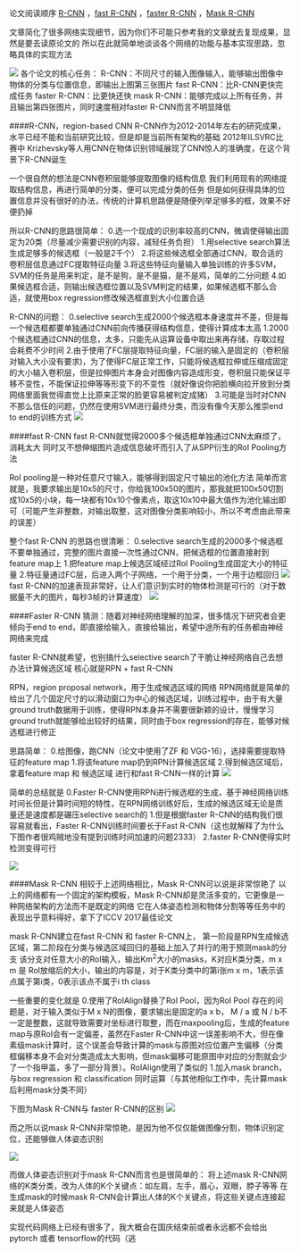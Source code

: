 论文阅读顺序
 [R-CNN](http://fcv2011.ulsan.ac.kr/files/announcement/513/r-cnn-cvpr.pdf)   ，[fast R-CNN](https://arxiv.org/abs/1504.08083)   ，[faster R-CNN](https://arxiv.org/abs/1506.01497)   ，[Mask R-CNN](https://arxiv.org/abs/1703.06870)

文章简化了很多网络实现细节，因为你们不可能只参考我的文章就去复现成果，显然是要去读原论文的
所以在此就简单地谈谈各个网络的功能与基本实现思路，忽略具体的实现方法

![](https://upload-images.jianshu.io/upload_images/9165719-4d9db5cf6784eaa1.png?imageMogr2/auto-orient/strip%7CimageView2/2/w/1240)
各个论文的核心任务：
R-CNN：不同尺寸的输入图像输入，能够输出图像中物体的分类与位置信息，即输出上图第三张图片
fast R-CNN：比R-CNN更快完成任务
faster R-CNN：比更快还快
mask R-CNN：能够完成以上所有任务，并且输出第四张图片，同时速度相对faster R-CNN而言不明显降低

####R-CNN，region-based CNN
R-CNN作为2012-2014年左右的研究成果，水平已经不能和当前研究比较，但是却是当前所有架构的基础
2012年ILSVRC比赛中 Krizhevsky等人用CNN在物体识别领域展现了CNN惊人的准确度，在这个背景下R-CNN诞生

一个很自然的想法是CNN卷积层能够提取图像的结构信息
我们利用现有的网络提取结构信息，再进行简单的分类，便可以完成分类的任务
但是如何获得具体的位置信息并没有很好的办法，传统的计算机思路便是随便列举足够多的框，效果不好便扔掉

所以R-CNN的思路很简单：
0.选一个现成的识别率较高的CNN，微调使得输出固定为20类（尽量减少需要识别的内容，减轻任务负担）
1.用selective search算法生成足够多的候选框（一般是2千个）
2.将这些候选框全部通过CNN，取合适的卷积层信息通过FC提取特征向量
3.将这些特征向量输入单独训练的许多SVM，SVM的任务是用来判定，是不是狗，是不是猫，是不是鸡，简单的二分问题
4.如果候选框合适，则输出候选框位置以及SVM判定的结果，如果候选框不那么合适，就使用box regression修改候选框直到大小位置合适

R-CNN的问题：
0.selective search生成2000个候选框本身速度并不差，但是每一个候选框都要单独通过CNN前向传播获得结构信息，使得计算成本太高
1.2000个候选框通过CNN的信息，太多，只能先从运算设备中取出来再存储，存取过程会耗费不少时间
2.由于使用了FC层提取特征向量，FC层的输入是固定的（卷积层对输入大小没有要求)，为了使得FC层正常工作，只能将候选框拉伸或压缩成固定的大小输入卷积层，但是拉伸图片本身会对图像内容造成形变，卷积层只能保证平移不变性，不能保证拉伸等等形变下的不变性（就好像说你把脸横向拉开放到分类网络里面我觉得直觉上比原来正常的脸更容易被判定成猪）
3.可能是当时对CNN不那么信任的问题，仍然在使用SVM进行最终分类，而没有像今天那么推崇end to end的训练方式
![](https://upload-images.jianshu.io/upload_images/9165719-a14a93615e0814eb.png?imageMogr2/auto-orient/strip%7CimageView2/2/w/1240)


####fast R-CNN
fast R-CNN就觉得2000多个候选框单独通过CNN太麻烦了，消耗太大
同时又不想伸缩图片造成信息破坏而引入了从SPP衍生的RoI Pooling方法

RoI pooling是一种对任意尺寸输入，能够得到固定尺寸输出的池化方法
简单而言就是，我要求输出是10x5的尺寸，你给我100x50的图片，那我就把100x50切割成10x5的小块，每一块都有10x10个像素点，取这10x10中最大值作为池化输出即可（可能产生非整数，对输出取整，这对图像分类影响较小，所以不考虑由此带来的误差）

整个fast R-CNN 的思路也很清晰：
0.selective search生成的2000多个候选框不要单独通过，完整的图片直接一次性通过CNN，把候选框的位置直接射到feature map上
1.把feature map上候选区域经过RoI Pooling生成固定大小的特征量
2.特征量通过FC层，后进入两个子网络，一个用于分类，一个用于边框回归
![](https://upload-images.jianshu.io/upload_images/9165719-01337f6231df6214.png?imageMogr2/auto-orient/strip%7CimageView2/2/w/1240)
fast R-CNN的加速表现非常好，让人们意识到实时的物体检测是可行的（对于数据量不大的图片，每秒3帧的计算速度）
![](https://upload-images.jianshu.io/upload_images/9165719-340b03133403e368.png?imageMogr2/auto-orient/strip%7CimageView2/2/w/1240)

####Faster R-CNN
猜测：随着对神经网络理解的加深，很多情况下研究者会更倾向于end to end，即直接给输入，直接给输出，希望中途所有的任务都由神经网络来完成

faster R-CNN就希望，也别搞什么selective search了干脆让神经网络自己去想办法计算候选区域
核心就是RPN + fast R-CNN

RPN，region proposal network，用于生成候选区域的网络
RPN网络就是简单的给出了几个固定尺寸的以滑动窗口为中心的候选区域，训练过程中，由于有大量ground truth数据用于训练，使得RPN本身并不需要很新颖的设计，慢慢学习ground truth就能够给出较好的结果，同时由于box regression的存在，能够对候选框进行修正

思路简单：
0.给图像，跑CNN（论文中使用了ZF 和 VGG-16），选择需要提取特征的feature map
1.将该feature map扔到RPN计算候选区域
2.得到候选区域后，拿着feature map 和 候选区域 进行和fast R-CNN一样的计算
![](https://upload-images.jianshu.io/upload_images/9165719-a1e6666e68709f55.png?imageMogr2/auto-orient/strip%7CimageView2/2/w/1240)

简单的总结就是
0.Faster R-CNN使用RPN进行候选框的生成，基于神经网络训练时间长但是计算时间短的特性，在RPN网络训练好后，生成的候选区域无论是质量还是速度都是碾压selective search的
1.但是根据faster R-CNN的结构我们很容易就看出，Faster R-CNN训练时间要长于Fast R-CNN（这也就解释了为什么下图作者很鸡贼地没有提到训练时间加速的问题2333）
2.faster R-CNN使得实时检测变得可行

![](https://upload-images.jianshu.io/upload_images/9165719-8832851f1a0d5c5c.png?imageMogr2/auto-orient/strip%7CimageView2/2/w/1240)

####Mask R-CNN
相较于上述网络相比，Mask R-CNN可以说是非常惊艳了
以上的网络都有一个固定的架构模板，Mask R-CNN却是灵活多变的，它更像是一种网络架构的方法而不是既定的网络
它在人体姿态检测和物体分割等等任务中的表现出乎意料得好，拿下了ICCV 2017最佳论文

mask R-CNN建立在fast R-CNN 和 faster R-CNN上，
第一阶段是RPN生成候选区域，第二阶段在分类与候选区域回归的基础上加入了并行的用于预测mask的分支
该分支对任意大小的RoI输入，输出Km<sup>2</sup>大小的masks，K对应K类分类，m x m 是 RoI放缩后的大小，输出的内容是，对于K类分类中的第i张m x m，1表示该点属于第i类，0表示该点不属于i th class

一些重要的变化就是
0.使用了RoIAlign替换了RoI Pool，因为RoI Pool 存在的问题是，对于输入类似于M x N的图像，要求输出是固定的a x b， M / a 或 N / b不一定是整数，这就导致需要对坐标进行取整，而在maxpooling后，生成的feature map与原RoI会有一定偏差，虽然在Faster R-CNN中这一误差影响不大，但在像素级mask计算时，这个误差会导致计算的mask与原图对应位置产生偏移（分类框偏移本身不会对分类造成太大影响，但mask偏移可能原图中对应的分割就会少了一个指甲盖，多了一部分背景）。RoIAlign使用了类似的
1.加入mask branch，与box regression 和 classification 同时运算（与其他相似工作中，先计算mask后利用mask分类不同）

下图为Mask R-CNN与 faster R-CNN的区别
![](https://upload-images.jianshu.io/upload_images/9165719-056cf1d32a7c4703.png?imageMogr2/auto-orient/strip%7CimageView2/2/w/1240)

而之所以说mask R-CNN非常惊艳，是因为他不仅仅能做图像分割，物体识别定位，还能够做人体姿态识别

![](https://upload-images.jianshu.io/upload_images/9165719-dd2881494836286a.png?imageMogr2/auto-orient/strip%7CimageView2/2/w/1240)

而做人体姿态识别对于mask R-CNN而言也是很简单的：
将上述mask R-CNN网络的K类分类，改为人体的K个关键点：如左肩，左手，眉心，双眼，脖子等等
在生成mask的时候mask R-CNN会计算出人体的K个关键点，将这些关键点连接起来就是人体姿态

实现代码网络上已经有很多了，我大概会在国庆结束前或者永远都不会给出pytorch 或者 tensorflow的代码（逃
